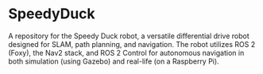 # SpeedyDuck
A repository for the Speedy Duck robot, a versatile differential drive robot designed for SLAM, path planning, and navigation. The robot utilizes ROS 2 (Foxy), the Nav2 stack, and ROS 2 Control for autonomous navigation in both simulation (using Gazebo) and real-life (on a Raspberry Pi).

